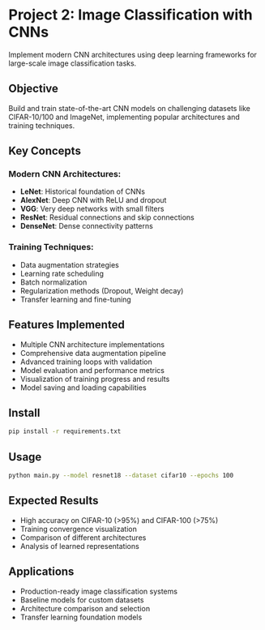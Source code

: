 # Project 2: Image Classification with CNNs

Implement modern CNN architectures using deep learning frameworks for large-scale image classification tasks.

## Objective
Build and train state-of-the-art CNN models on challenging datasets like CIFAR-10/100 and ImageNet, implementing popular architectures and training techniques.

## Key Concepts

### Modern CNN Architectures:
- **LeNet**: Historical foundation of CNNs
- **AlexNet**: Deep CNN with ReLU and dropout
- **VGG**: Very deep networks with small filters
- **ResNet**: Residual connections and skip connections
- **DenseNet**: Dense connectivity patterns

### Training Techniques:
- Data augmentation strategies
- Learning rate scheduling
- Batch normalization
- Regularization methods (Dropout, Weight decay)
- Transfer learning and fine-tuning

## Features Implemented
- Multiple CNN architecture implementations
- Comprehensive data augmentation pipeline
- Advanced training loops with validation
- Model evaluation and performance metrics
- Visualization of training progress and results
- Model saving and loading capabilities

## Install
```bash
pip install -r requirements.txt
```

## Usage
```bash
python main.py --model resnet18 --dataset cifar10 --epochs 100
```

## Expected Results
- High accuracy on CIFAR-10 (>95%) and CIFAR-100 (>75%)
- Training convergence visualization
- Comparison of different architectures
- Analysis of learned representations

## Applications
- Production-ready image classification systems
- Baseline models for custom datasets
- Architecture comparison and selection
- Transfer learning foundation models
